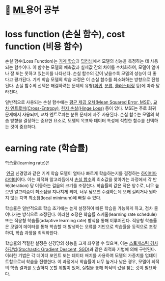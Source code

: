 # 📌 [ML](https://wikidocs.net/book/5942)용어 공부
# loss function (손실 함수), cost function (비용 함수)

손실 함수(Loss Function)는 [기계 학습](https://wikidocs.net/120136)과 [딥러닝](https://wikidocs.net/120131)에서 모델의 성능을 측정하는 데 사용되는 함수이다. 이 함수는 모델의 예측값과 실제값 간의 차이를 수치화하여, 모델이 얼마나 잘 또는 못하고 있는지를 나타낸다. 손실 함수의 값이 낮을수록 모델의 성능이 더 좋다고 평가된다. 기계 학습 모델의 학습 과정은 이 손실 함수를 최소화하는 방향으로 진행된다. 손실 함수의 선택은 해결하려는 문제의 유형([회귀](https://wikidocs.net/120111), [분류](https://wikidocs.net/120197), [클러스터링](https://wikidocs.net/120176) 등)에 따라 달라진다.

일반적으로 사용되는 손실 함수에는 [평균 제곱 오차(Mean Squared Error, MSE)](https://wikidocs.net/170549), [교차 엔트로피(Cross-Entropy)](https://wikidocs.net/157190), [힌지 손실(Hinge Loss)](https://en.wikipedia.org/wiki/Hinge_loss) 등이 있다. MSE는 주로 회귀 문제에서 사용되며, 교차 엔트로피는 분류 문제에 자주 사용된다. 손실 함수는 모델의 학습 방향을 결정하는 중요한 요소로, 모델의 목표와 데이터 특성에 적합한 함수를 선택하는 것이 중요하다.

# earning rate (학습률)

학습률(learning rate)은[](https://wikidocs.net/126061#)

 [인공](https://wikidocs.net/126061#) 신경망과 같은 기계 학습 모델이 얼마나 빠르게 학습하는지를 결정하는 [하이퍼파라미터](https://wikidocs.net/120048)이다. 이는 최적화 알고리듬에서 [손실 함수](https://wikidocs.net/120077)의 최소값을 찾아가는 과정에서 각 반복(iteration) 당 이동하는 걸음의 크기를 조정한다. 학습률의 값은 작은 양수로, 너무 높으면 알고리즘이 최소점을 지나치게 되며, 너무 낮으면 수렴하는데 오래 걸리거나 원하지 않는 지역 최소점(local minimum)에 빠질 수 있다.

학습률은 일반적으로 학습 초기에는 높게 설정하여 빠른 학습을 가능하게 하고, 점차 줄여나가는 방식으로 조정된다. 이러한 조정은 학습률 스케줄(learning rate schedule) 또는 적응형 학습률(adaptive learning rate) 방식을 통해 이루어진다. 적응형 학습률은 모델이 데이터를 통해 학습할 때 발생하는 오류를 기반으로 학습률을 동적으로 조정하여, 학습 과정을 최적화한다.

학습률의 적절한 설정은 신경망의 성능을 크게 좌우할 수 있으며, 이는 [스토캐스틱 경사 하강법(Stochastic Gradient Descent, SGD)](https://wikidocs.net/120078)과 같은 최적화 기법에 의해 구현된다. 이러한 기법은 각 데이터 포인트 또는 데이터 배치를 사용하여 모델의 가중치를 업데이트함으로써 학습을 진행한다. 이 과정에서 학습률이 너무 높거나 낮은 경우, 모델이 최적의 학습 결과를 도출하지 못할 위험이 있어, 실험을 통해 최적의 값을 찾는 것이 필요하다.